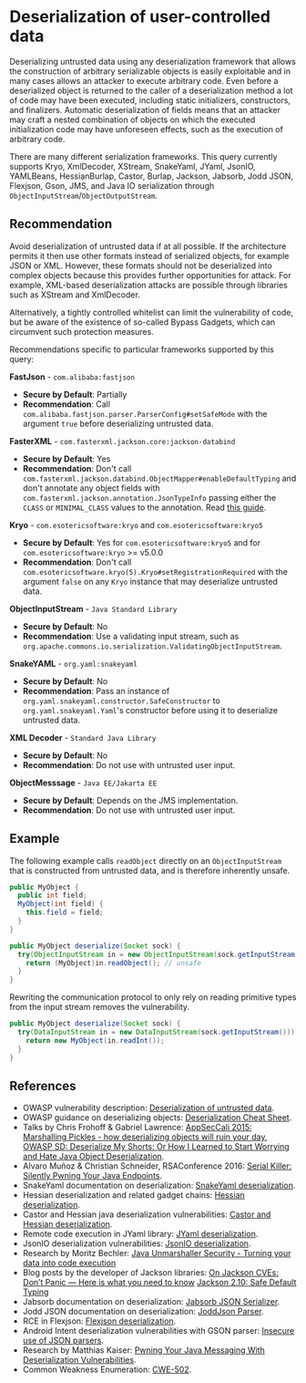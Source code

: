 # Deserialization of user-controlled data
Deserializing untrusted data using any deserialization framework that allows the construction of arbitrary serializable objects is easily exploitable and in many cases allows an attacker to execute arbitrary code. Even before a deserialized object is returned to the caller of a deserialization method a lot of code may have been executed, including static initializers, constructors, and finalizers. Automatic deserialization of fields means that an attacker may craft a nested combination of objects on which the executed initialization code may have unforeseen effects, such as the execution of arbitrary code.

There are many different serialization frameworks. This query currently supports Kryo, XmlDecoder, XStream, SnakeYaml, JYaml, JsonIO, YAMLBeans, HessianBurlap, Castor, Burlap, Jackson, Jabsorb, Jodd JSON, Flexjson, Gson, JMS, and Java IO serialization through `ObjectInputStream`/`ObjectOutputStream`.


## Recommendation
Avoid deserialization of untrusted data if at all possible. If the architecture permits it then use other formats instead of serialized objects, for example JSON or XML. However, these formats should not be deserialized into complex objects because this provides further opportunities for attack. For example, XML-based deserialization attacks are possible through libraries such as XStream and XmlDecoder.

Alternatively, a tightly controlled whitelist can limit the vulnerability of code, but be aware of the existence of so-called Bypass Gadgets, which can circumvent such protection measures.

Recommendations specific to particular frameworks supported by this query:

**FastJson** - `com.alibaba:fastjson`

* **Secure by Default**: Partially
* **Recommendation**: Call `com.alibaba.fastjson.parser.ParserConfig#setSafeMode` with the argument `true` before deserializing untrusted data.


**FasterXML** - `com.fasterxml.jackson.core:jackson-databind`

* **Secure by Default**: Yes
* **Recommendation**: Don't call `com.fasterxml.jackson.databind.ObjectMapper#enableDefaultTyping` and don't annotate any object fields with `com.fasterxml.jackson.annotation.JsonTypeInfo` passing either the `CLASS` or `MINIMAL_CLASS` values to the annotation. Read [this guide](https://cowtowncoder.medium.com/jackson-2-10-safe-default-typing-2d018f0ce2ba).


**Kryo** - `com.esotericsoftware:kryo` and `com.esotericsoftware:kryo5`

* **Secure by Default**: Yes for `com.esotericsoftware:kryo5` and for `com.esotericsoftware:kryo` &gt;= v5.0.0
* **Recommendation**: Don't call `com.esotericsoftware.kryo(5).Kryo#setRegistrationRequired` with the argument `false` on any `Kryo` instance that may deserialize untrusted data.


**ObjectInputStream** - `Java Standard Library`

* **Secure by Default**: No
* **Recommendation**: Use a validating input stream, such as `org.apache.commons.io.serialization.ValidatingObjectInputStream`.


**SnakeYAML** - `org.yaml:snakeyaml`

* **Secure by Default**: No
* **Recommendation**: Pass an instance of `org.yaml.snakeyaml.constructor.SafeConstructor` to `org.yaml.snakeyaml.Yaml`'s constructor before using it to deserialize untrusted data.


**XML Decoder** - `Standard Java Library`

* **Secure by Default**: No
* **Recommendation**: Do not use with untrusted user input.


**ObjectMesssage** - `Java EE/Jakarta EE`

* **Secure by Default**: Depends on the JMS implementation.
* **Recommendation**: Do not use with untrusted user input.



## Example
The following example calls `readObject` directly on an `ObjectInputStream` that is constructed from untrusted data, and is therefore inherently unsafe.


```java
public MyObject {
  public int field;
  MyObject(int field) {
    this.field = field;
  }
}

public MyObject deserialize(Socket sock) {
  try(ObjectInputStream in = new ObjectInputStream(sock.getInputStream())) {
    return (MyObject)in.readObject(); // unsafe
  }
}

```
Rewriting the communication protocol to only rely on reading primitive types from the input stream removes the vulnerability.


```java
public MyObject deserialize(Socket sock) {
  try(DataInputStream in = new DataInputStream(sock.getInputStream())) {
    return new MyObject(in.readInt());
  }
}

```

## References
* OWASP vulnerability description: [Deserialization of untrusted data](https://www.owasp.org/index.php/Deserialization_of_untrusted_data).
* OWASP guidance on deserializing objects: [Deserialization Cheat Sheet](https://cheatsheetseries.owasp.org/cheatsheets/Deserialization_Cheat_Sheet.html).
* Talks by Chris Frohoff &amp; Gabriel Lawrence: [ AppSecCali 2015: Marshalling Pickles - how deserializing objects will ruin your day](http://frohoff.github.io/appseccali-marshalling-pickles/), [OWASP SD: Deserialize My Shorts: Or How I Learned to Start Worrying and Hate Java Object Deserialization](http://frohoff.github.io/owaspsd-deserialize-my-shorts/).
* Alvaro Muñoz &amp; Christian Schneider, RSAConference 2016: [Serial Killer: Silently Pwning Your Java Endpoints](https://speakerdeck.com/pwntester/serial-killer-silently-pwning-your-java-endpoints).
* SnakeYaml documentation on deserialization: [SnakeYaml deserialization](https://bitbucket.org/snakeyaml/snakeyaml/wiki/Documentation#markdown-header-loading-yaml).
* Hessian deserialization and related gadget chains: [Hessian deserialization](https://paper.seebug.org/1137/).
* Castor and Hessian java deserialization vulnerabilities: [Castor and Hessian deserialization](https://securitylab.github.com/research/hessian-java-deserialization-castor-vulnerabilities/).
* Remote code execution in JYaml library: [JYaml deserialization](https://www.cybersecurity-help.cz/vdb/SB2020022512).
* JsonIO deserialization vulnerabilities: [JsonIO deserialization](https://klezvirus.github.io/Advanced-Web-Hacking/Serialisation/).
* Research by Moritz Bechler: [Java Unmarshaller Security - Turning your data into code execution](https://www.github.com/mbechler/marshalsec/blob/master/marshalsec.pdf?raw=true)
* Blog posts by the developer of Jackson libraries: [On Jackson CVEs: Don’t Panic — Here is what you need to know](https://cowtowncoder.medium.com/on-jackson-cves-dont-panic-here-is-what-you-need-to-know-54cd0d6e8062) [Jackson 2.10: Safe Default Typing](https://cowtowncoder.medium.com/jackson-2-10-safe-default-typing-2d018f0ce2ba)
* Jabsorb documentation on deserialization: [Jabsorb JSON Serializer](https://github.com/Servoy/jabsorb/blob/master/src/org/jabsorb/).
* Jodd JSON documentation on deserialization: [JoddJson Parser](https://json.jodd.org/parser).
* RCE in Flexjson: [Flexjson deserialization](https://codewhitesec.blogspot.com/2020/03/liferay-portal-json-vulns.html).
* Android Intent deserialization vulnerabilities with GSON parser: [Insecure use of JSON parsers](https://blog.oversecured.com/Exploiting-memory-corruption-vulnerabilities-on-Android/#insecure-use-of-json-parsers).
* Research by Matthias Kaiser: [Pwning Your Java Messaging With Deserialization Vulnerabilities](https://www.blackhat.com/docs/us-16/materials/us-16-Kaiser-Pwning-Your-Java-Messaging-With-Deserialization-Vulnerabilities.pdf).
* Common Weakness Enumeration: [CWE-502](https://cwe.mitre.org/data/definitions/502.html).
